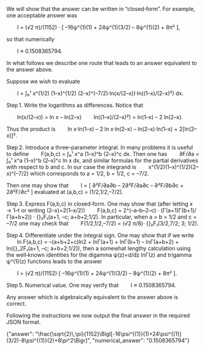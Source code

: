 We will show that the answer can be written in “closed‐form”. For example, one acceptable answer was

  I = (√2 π)/(1152) · [ –16ψ^(1)(1) + 24ψ^(1)(3/2) – 8ψ^(1)(2) + 8π² ],

so that numerically

  I ≈ 0.1508365794.

In what follows we describe one route that leads to an answer equivalent to the answer above.

Suppose we wish to evaluate

  I = ∫₀¹ x^(1/2) (1–x)^(1/2) (2–x)^(–7/2)·ln(x/(2–x))·ln((1–x)/(2–x)²) dx.

Step 1. Write the logarithms as differences. Notice that

  ln(x/(2–x)) = ln x – ln(2–x)
  ln((1–x)/(2–x)²) = ln(1–x) – 2 ln(2–x).

Thus the product is
  ln x·ln(1–x) – 2 ln x·ln(2–x) – ln(2–x)·ln(1–x) + 2[ln(2–x)]².

Step 2. Introduce a three–parameter integral. In many problems it is useful to define
  F(a,b,c) = ∫₀¹ x^a (1–x)^b (2–x)^c dx.
Then one has
  ∂F/∂a = ∫₀¹ x^a (1–x)^b (2–x)^c ln x dx,
and similar formulas for the partial derivatives with respect to b and c. In our case the integrand is 
  x^(1/2)(1–x)^(1/2)(2–x)^(–7/2)
which corresponds to a = 1/2, b = 1/2, c = –7/2.

Then one may show that
  I = [ ∂²F/∂a∂b – 2∂²F/∂a∂c – ∂²F/∂b∂c + 2∂²F/∂c² ] evaluated at (a,b,c) = (1/2,1/2,–7/2).

Step 3. Express F(a,b,c) in closed‐form. One may show that (after letting x → 1–t or writing (2–x)=2(1–x/2))
  F(a,b,c) = 2^(–a–b–2–c) · (Γ(a+1)Γ(b+1)/Γ(a+b+2)) · {}₂F₁(a+1, –c; a+b+2;1/2).
In particular, when a = b = 1/2 and c = –7/2 one may check that
  F(1/2,1/2,–7/2) = (√2 π/8)· {}₂F₁(3/2,7/2; 3; 1/2).

Step 4. Differentiate under the integral sign. One may show that if we write
  ln F(a,b,c) = –(a+b+2+c)ln2 + lnΓ(a+1) + lnΓ(b+1) – lnΓ(a+b+2) + ln({}_2F₁(a+1, –c; a+b+2;1/2)),
then a somewhat lengthy calculation using the well‐known identities for the digamma ψ(z)=d/dz lnΓ(z) and trigamma ψ^(1)(z) functions leads to the answer

  I = (√2 π)/(1152)·[ –16ψ^(1)(1) + 24ψ^(1)(3/2) – 8ψ^(1)(2) + 8π² ].

Step 5. Numerical value. One may verify that
  I ≈ 0.1508365794.

Any answer which is algebraically equivalent to the answer above is correct.

Following the instructions we now output the final answer in the required JSON format.

{"answer": "\\frac{\\sqrt{2}\\,\\pi}{1152}\\Bigl[-16\\psi^{(1)}(1)+24\\psi^{(1)}(3/2)-8\\psi^{(1)}(2)+8\\pi^2\\Bigr]", "numerical_answer": "0.1508365794"}